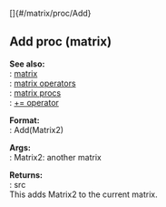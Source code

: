 []{#/matrix/proc/Add}    
## Add proc (matrix)    
**See also:**    
:   [matrix](/ref/matrix/matrix.md)    
:   [matrix operators](/ref/matrix/operators/operators.md)    
:   [matrix procs](/ref/matrix/proc/proc.md)    
:   [+= operator](/ref/operator/+=/+=.md)    
<!-- -->    
**Format:**    
:   Add(Matrix2)    
<!-- -->    
**Args:**    
:   Matrix2: another matrix    
<!-- -->    
**Returns:**    
:   src    
This adds Matrix2 to the current matrix.  